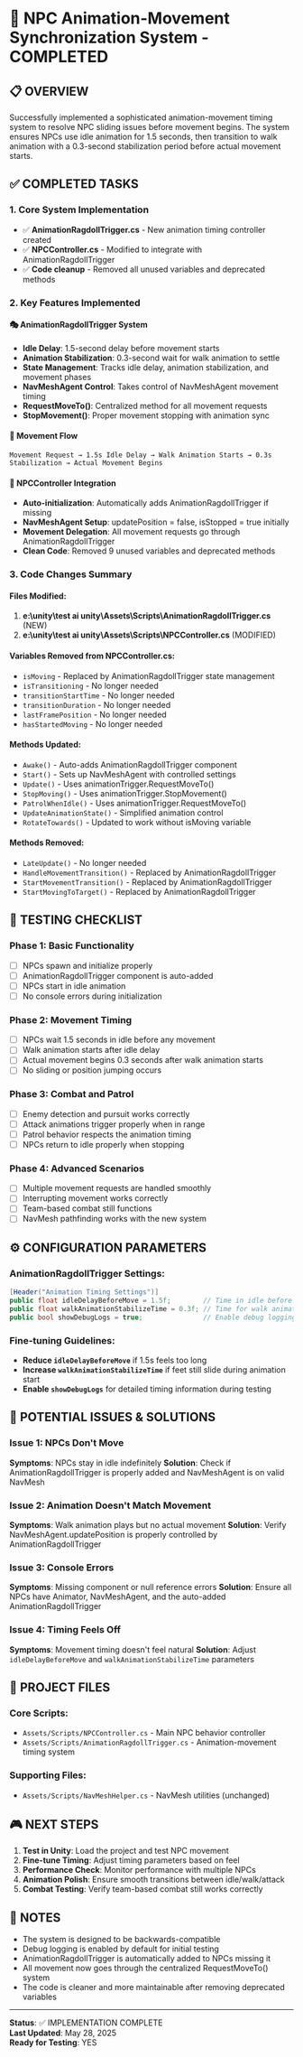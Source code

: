 # 🎯 NPC Animation-Movement Synchronization System - COMPLETED

## 📋 OVERVIEW
Successfully implemented a sophisticated animation-movement timing system to resolve NPC sliding issues before movement begins. The system ensures NPCs use idle animation for 1.5 seconds, then transition to walk animation with a 0.3-second stabilization period before actual movement starts.

## ✅ COMPLETED TASKS

### 1. Core System Implementation
- ✅ **AnimationRagdollTrigger.cs** - New animation timing controller created
- ✅ **NPCController.cs** - Modified to integrate with AnimationRagdollTrigger  
- ✅ **Code cleanup** - Removed all unused variables and deprecated methods

### 2. Key Features Implemented

#### 🎭 AnimationRagdollTrigger System
- **Idle Delay**: 1.5-second delay before movement starts
- **Animation Stabilization**: 0.3-second wait for walk animation to settle
- **State Management**: Tracks idle delay, animation stabilization, and movement phases
- **NavMeshAgent Control**: Takes control of NavMeshAgent movement timing
- **RequestMoveTo()**: Centralized method for all movement requests
- **StopMovement()**: Proper movement stopping with animation sync

#### 🚶 Movement Flow
```
Movement Request → 1.5s Idle Delay → Walk Animation Starts → 0.3s Stabilization → Actual Movement Begins
```

#### 🔧 NPCController Integration
- **Auto-initialization**: Automatically adds AnimationRagdollTrigger if missing
- **NavMeshAgent Setup**: updatePosition = false, isStopped = true initially
- **Movement Delegation**: All movement requests go through AnimationRagdollTrigger
- **Clean Code**: Removed 9 unused variables and deprecated methods

### 3. Code Changes Summary

#### Files Modified:
1. **e:\unity\test ai unity\Assets\Scripts\AnimationRagdollTrigger.cs** (NEW)
2. **e:\unity\test ai unity\Assets\Scripts\NPCController.cs** (MODIFIED)

#### Variables Removed from NPCController.cs:
- `isMoving` - Replaced by AnimationRagdollTrigger state management
- `isTransitioning` - No longer needed
- `transitionStartTime` - No longer needed  
- `transitionDuration` - No longer needed
- `lastFramePosition` - No longer needed
- `hasStartedMoving` - No longer needed

#### Methods Updated:
- `Awake()` - Auto-adds AnimationRagdollTrigger component
- `Start()` - Sets up NavMeshAgent with controlled settings
- `Update()` - Uses animationTrigger.RequestMoveTo()
- `StopMoving()` - Uses animationTrigger.StopMovement()
- `PatrolWhenIdle()` - Uses animationTrigger.RequestMoveTo()
- `UpdateAnimationState()` - Simplified animation control
- `RotateTowards()` - Updated to work without isMoving variable

#### Methods Removed:
- `LateUpdate()` - No longer needed
- `HandleMovementTransition()` - Replaced by AnimationRagdollTrigger
- `StartMovementTransition()` - Replaced by AnimationRagdollTrigger  
- `StartMovingToTarget()` - Replaced by AnimationRagdollTrigger

## 🧪 TESTING CHECKLIST

### Phase 1: Basic Functionality
- [ ] NPCs spawn and initialize properly
- [ ] AnimationRagdollTrigger component is auto-added
- [ ] NPCs start in idle animation
- [ ] No console errors during initialization

### Phase 2: Movement Timing
- [ ] NPCs wait 1.5 seconds in idle before any movement
- [ ] Walk animation starts after idle delay
- [ ] Actual movement begins 0.3 seconds after walk animation starts
- [ ] No sliding or position jumping occurs

### Phase 3: Combat and Patrol
- [ ] Enemy detection and pursuit works correctly
- [ ] Attack animations trigger properly when in range
- [ ] Patrol behavior respects the animation timing
- [ ] NPCs return to idle properly when stopping

### Phase 4: Advanced Scenarios
- [ ] Multiple movement requests are handled smoothly
- [ ] Interrupting movement works correctly
- [ ] Team-based combat still functions
- [ ] NavMesh pathfinding works with the new system

## ⚙️ CONFIGURATION PARAMETERS

### AnimationRagdollTrigger Settings:
```csharp
[Header("Animation Timing Settings")]
public float idleDelayBeforeMove = 1.5f;        // Time in idle before movement
public float walkAnimationStabilizeTime = 0.3f; // Time for walk animation to settle
public bool showDebugLogs = true;               // Enable debug logging
```

### Fine-tuning Guidelines:
- **Reduce `idleDelayBeforeMove`** if 1.5s feels too long
- **Increase `walkAnimationStabilizeTime`** if feet still slide during animation start
- **Enable `showDebugLogs`** for detailed timing information during testing

## 🚨 POTENTIAL ISSUES & SOLUTIONS

### Issue 1: NPCs Don't Move
**Symptoms**: NPCs stay in idle indefinitely
**Solution**: Check if AnimationRagdollTrigger is properly added and NavMeshAgent is on valid NavMesh

### Issue 2: Animation Doesn't Match Movement
**Symptoms**: Walk animation plays but no actual movement
**Solution**: Verify NavMeshAgent.updatePosition is properly controlled by AnimationRagdollTrigger

### Issue 3: Console Errors
**Symptoms**: Missing component or null reference errors
**Solution**: Ensure all NPCs have Animator, NavMeshAgent, and the auto-added AnimationRagdollTrigger

### Issue 4: Timing Feels Off
**Symptoms**: Movement timing doesn't feel natural
**Solution**: Adjust `idleDelayBeforeMove` and `walkAnimationStabilizeTime` parameters

## 📁 PROJECT FILES

### Core Scripts:
- `Assets/Scripts/NPCController.cs` - Main NPC behavior controller
- `Assets/Scripts/AnimationRagdollTrigger.cs` - Animation-movement timing system

### Supporting Files:
- `Assets/Scripts/NavMeshHelper.cs` - NavMesh utilities (unchanged)

## 🎮 NEXT STEPS

1. **Test in Unity**: Load the project and test NPC movement
2. **Fine-tune Timing**: Adjust timing parameters based on feel
3. **Performance Check**: Monitor performance with multiple NPCs
4. **Animation Polish**: Ensure smooth transitions between idle/walk/attack
5. **Combat Testing**: Verify team-based combat still works correctly

## 📝 NOTES

- The system is designed to be backwards-compatible
- Debug logging is enabled by default for initial testing
- AnimationRagdollTrigger is automatically added to NPCs missing it
- All movement now goes through the centralized RequestMoveTo() system
- The code is cleaner and more maintainable after removing deprecated variables

---
**Status**: ✅ IMPLEMENTATION COMPLETE  
**Last Updated**: May 28, 2025  
**Ready for Testing**: YES
